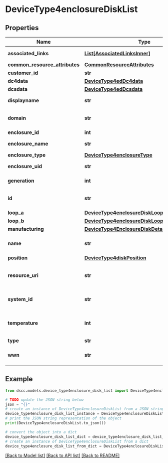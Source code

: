 # DeviceType4enclosureDiskList


## Properties

Name | Type | Description | Notes
------------ | ------------- | ------------- | -------------
**associated_links** | [**List[AssociatedLinksInner]**](AssociatedLinksInner.md) | Associated Links Details | [optional] 
**common_resource_attributes** | [**CommonResourceAttributes**](CommonResourceAttributes.md) |  | [optional] 
**customer_id** | **str** | customerId | [optional] 
**dc4data** | [**DeviceType4edDc4data**](DeviceType4edDc4data.md) |  | [optional] 
**dcsdata** | [**DeviceType4edDcsdata**](DeviceType4edDcsdata.md) |  | [optional] 
**displayname** | **str** | Enclosure Display name | [optional] 
**domain** | **str** | Domain that the resource belongs to | [optional] 
**enclosure_id** | **int** |  | [optional] 
**enclosure_name** | **str** | Name of the enclosure | [optional] 
**enclosure_type** | [**DeviceType4enclosureType**](DeviceType4enclosureType.md) |  | [optional] 
**enclosure_uid** | **str** | Parent UID of the resource. &#x60;Filter&#x60; | [optional] 
**generation** | **int** | generation &#x60;Filter, Sort&#x60; | [optional] 
**id** | **str** | Unique Identifier of the resource. &#x60;Filter&#x60; | [optional] 
**loop_a** | [**DeviceType4enclosureDiskLoop**](DeviceType4enclosureDiskLoop.md) |  | [optional] 
**loop_b** | [**DeviceType4enclosureDiskLoop**](DeviceType4enclosureDiskLoop.md) |  | [optional] 
**manufacturing** | [**DeviceType4EnclosureDiskDetailsManufacturing**](DeviceType4EnclosureDiskDetailsManufacturing.md) |  | [optional] 
**name** | **str** | Name of the resource. &#x60;Filter, Sort&#x60; | [optional] 
**position** | [**DeviceType4diskPosition**](DeviceType4diskPosition.md) |  | [optional] 
**resource_uri** | **str** | resourceUri for detailed enclosure disk object | [optional] 
**system_id** | **str** | SystemUid/Serial Number  of the array. | [optional] 
**temperature** | **int** | temperature of the resource part. This field is deprecated. | [optional] 
**type** | **str** | type | [optional] 
**wwn** | **str** | WWN of the resource. &#x60;Filter, Sort&#x60; | [optional] 

## Example

```python
from dscc.models.device_type4enclosure_disk_list import DeviceType4enclosureDiskList

# TODO update the JSON string below
json = "{}"
# create an instance of DeviceType4enclosureDiskList from a JSON string
device_type4enclosure_disk_list_instance = DeviceType4enclosureDiskList.from_json(json)
# print the JSON string representation of the object
print(DeviceType4enclosureDiskList.to_json())

# convert the object into a dict
device_type4enclosure_disk_list_dict = device_type4enclosure_disk_list_instance.to_dict()
# create an instance of DeviceType4enclosureDiskList from a dict
device_type4enclosure_disk_list_from_dict = DeviceType4enclosureDiskList.from_dict(device_type4enclosure_disk_list_dict)
```
[[Back to Model list]](../README.md#documentation-for-models) [[Back to API list]](../README.md#documentation-for-api-endpoints) [[Back to README]](../README.md)


